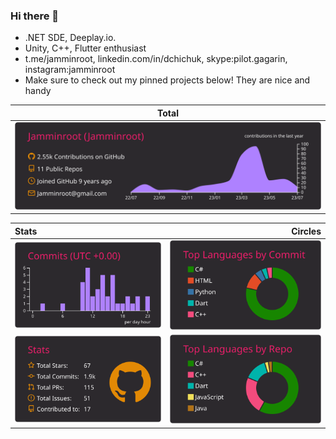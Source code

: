 ### Hi there 👋

- .NET SDE, Deeplay.io.
- Unity, C++, Flutter enthusiast
- t.me/jamminroot, linkedin.com/in/dchichuk, skype:pilot.gagarin, instagram:jamminroot
- Make sure to check out my pinned projects below! They are nice and handy

|Total|
|---|
| [![](https://raw.githubusercontent.com/Jamminroot/jamminroot_profile_cards/master/profile-summary-card-output/monokai/0-profile-details.svg)](https://github.com/jamminroot) |

| Stats | Circles |
|:--|--:|
| [![](https://raw.githubusercontent.com/Jamminroot/jamminroot_profile_cards/master/profile-summary-card-output/monokai/4-productive-time.svg)](https://github.com/jamminroot) | [![](https://raw.githubusercontent.com/Jamminroot/jamminroot_profile_cards/master/profile-summary-card-output/monokai/2-most-commit-language.svg)](https://github.com/jamminroot) |
| [![](https://raw.githubusercontent.com/Jamminroot/jamminroot_profile_cards/master/profile-summary-card-output/monokai/3-stats.svg)](https://github.com/jamminroot) | [![](https://raw.githubusercontent.com/Jamminroot/jamminroot_profile_cards/master/profile-summary-card-output/monokai/1-repos-per-language.svg)](https://github.com/jamminroot)  |
